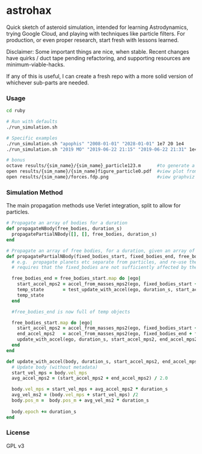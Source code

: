 # astrohax
Quick sketch of asteroid simulation, intended for learning Astrodynamics, trying Google Cloud, and playing with techniques like particle filters.  For production, or even proper research, start fresh with lessons learned.

Disclaimer: Some important things are nice, when stable. Recent changes have quirks / duct tape pending refactoring, and supporting resources are minimum-viable-hacks.

If any of this is useful, I can create a fresh repo with a more solid version of whichever sub-parts are needed.

### Usage
```bash
cd ruby

# Run with defaults
./run_simulation.sh

# Specific examples
./run_simulation.sh "apophis" "2008-01-01" "2028-01-01" 1e7 20 1e4
./run_simulation.sh "2019 MO" "2019-06-22 21:15" "2019-06-22 21:31" 1e4 3 1e0   #collision test

# bonus
octave results/{sim_name}/{sim_name}_particle123.m      #to generate a scatter plot of a particle
open results/{sim_name}/{sim_name}figure_particle0.pdf  #view plot from octave
open results/{sim_name}/forces.fdp.png                  #view graphviz plot of forces 
```

### Simulation Method
The main propagation methods use Verlet integration, split to allow for particles.

```ruby
# Propagate an array of bodies for a duration
def propagateNBody(free_bodies, duration_s)
  propagatePartialNBody([], [], free_bodies, duration_s)
end

# Propagate an array of free bodies, for a duration, given an array of non-moving fixed bodies
def propagatePartialNBody(fixed_bodies_start, fixed_bodies_end, free_bodies_start, duration_s)
  # e.g.  propagate planets etc separate from particles, and re-use the result
  # requires that the fixed_bodies are not sufficiently affected by the free object

  free_bodies_end = free_bodies_start.map do |ego|
    start_accel_mps2 = accel_from_masses_mps2(ego, fixed_bodies_start + free_bodies_start)
    temp_state       = test_update_with_accel(ego, duration_s, start_accel_mps2) #get updated estimated positions
    temp_state
  end

  #free_bodies_end is now full of temp objects

  free_bodies_start.map do |ego|
    start_accel_mps2 = accel_from_masses_mps2(ego, fixed_bodies_start + free_bodies_start) #optimization: duplicate work
    end_accel_mps2   = accel_from_masses_mps2(ego, fixed_bodies_end + free_bodies_end)
    update_with_accel(ego, duration_s, start_accel_mps2, end_accel_mps2)
  end
end

def update_with_accel(body, duration_s, start_accel_mps2, end_accel_mps2)
  # Update body (without metadata)
  start_vel_mps = body.vel_mps
  avg_accel_mps2 = (start_accel_mps2 + end_accel_mps2) / 2.0

  body.vel_mps = start_vel_mps + avg_accel_mps2 * duration_s
  avg_vel_ms2 = (body.vel_mps + start_vel_mps) /2
  body.pos_m =  body.pos_m + avg_vel_ms2 * duration_s
  
  body.epoch += duration_s
end
```

### License
GPL v3

